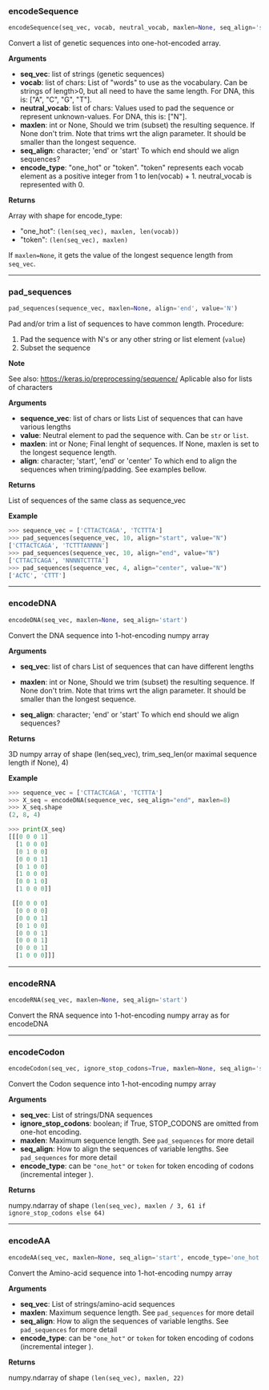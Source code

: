 ### encodeSequence


```python
encodeSequence(seq_vec, vocab, neutral_vocab, maxlen=None, seq_align='start', pad_value='N', encode_type='one_hot')
```


Convert a list of genetic sequences into one-hot-encoded array.

__Arguments__

   - __seq_vec__: list of strings (genetic sequences)
   - __vocab__: list of chars: List of "words" to use as the vocabulary. Can be strings of length>0,
but all need to have the same length. For DNA, this is: ["A", "C", "G", "T"].
   - __neutral_vocab__: list of chars: Values used to pad the sequence or represent unknown-values. For DNA, this is: ["N"].
   - __maxlen__: int or None,
Should we trim (subset) the resulting sequence. If None don't trim.
Note that trims wrt the align parameter.
It should be smaller than the longest sequence.
   - __seq_align__: character; 'end' or 'start'
To which end should we align sequences?
   - __encode_type__: "one_hot" or "token". "token" represents each vocab element as a positive integer from 1 to len(vocab) + 1.
	  neutral_vocab is represented with 0.

__Returns__

Array with shape for encode_type:

- "one_hot": `(len(seq_vec), maxlen, len(vocab))`
- "token": `(len(seq_vec), maxlen)`

If `maxlen=None`, it gets the value of the longest sequence length from `seq_vec`.

----

### pad_sequences


```python
pad_sequences(sequence_vec, maxlen=None, align='end', value='N')
```


Pad and/or trim a list of sequences to have common length. Procedure:

1. Pad the sequence with N's or any other string or list element (`value`)
2. Subset the sequence

__Note__

See also: https://keras.io/preprocessing/sequence/
Aplicable also for lists of characters

__Arguments__

- __sequence_vec__: list of chars or lists
List of sequences that can have various lengths
- __value__: Neutral element to pad the sequence with. Can be `str` or `list`.
- __maxlen__: int or None; Final lenght of sequences.
 If None, maxlen is set to the longest sequence length.
- __align__: character; 'start', 'end' or 'center'
To which end to align the sequences when triming/padding. See examples bellow.

__Returns__

List of sequences of the same class as sequence_vec

__Example__


```python
>>> sequence_vec = ['CTTACTCAGA', 'TCTTTA']
>>> pad_sequences(sequence_vec, 10, align="start", value="N")
['CTTACTCAGA', 'TCTTTANNNN']
>>> pad_sequences(sequence_vec, 10, align="end", value="N")
['CTTACTCAGA', 'NNNNTCTTTA']
>>> pad_sequences(sequence_vec, 4, align="center", value="N")
['ACTC', 'CTTT']
```

----

### encodeDNA


```python
encodeDNA(seq_vec, maxlen=None, seq_align='start')
```


Convert the DNA sequence into 1-hot-encoding numpy array

__Arguments__

- __seq_vec__: list of chars
List of sequences that can have different lengths

- __maxlen__: int or None,
Should we trim (subset) the resulting sequence. If None don't trim.
Note that trims wrt the align parameter.
It should be smaller than the longest sequence.

- __seq_align__: character; 'end' or 'start'
To which end should we align sequences?

__Returns__

3D numpy array of shape (len(seq_vec), trim_seq_len(or maximal sequence length if None), 4)

__Example__


```python
>>> sequence_vec = ['CTTACTCAGA', 'TCTTTA']
>>> X_seq = encodeDNA(sequence_vec, seq_align="end", maxlen=8)
>>> X_seq.shape
(2, 8, 4)

>>> print(X_seq)
[[[0 0 0 1]
  [1 0 0 0]
  [0 1 0 0]
  [0 0 0 1]
  [0 1 0 0]
  [1 0 0 0]
  [0 0 1 0]
  [1 0 0 0]]

 [[0 0 0 0]
  [0 0 0 0]
  [0 0 0 1]
  [0 1 0 0]
  [0 0 0 1]
  [0 0 0 1]
  [0 0 0 1]
  [1 0 0 0]]]
```

----

### encodeRNA


```python
encodeRNA(seq_vec, maxlen=None, seq_align='start')
```


Convert the RNA sequence into 1-hot-encoding numpy array as for encodeDNA

----

### encodeCodon


```python
encodeCodon(seq_vec, ignore_stop_codons=True, maxlen=None, seq_align='start', encode_type='one_hot')
```


Convert the Codon sequence into 1-hot-encoding numpy array

__Arguments__

- __seq_vec__: List of strings/DNA sequences
- __ignore_stop_codons__: boolean; if True, STOP_CODONS are omitted from one-hot encoding.
- __maxlen__: Maximum sequence length. See `pad_sequences` for more detail
- __seq_align__: How to align the sequences of variable lengths. See `pad_sequences` for more detail
- __encode_type__: can be `"one_hot"` or `token` for token encoding of codons (incremental integer ).

__Returns__

numpy.ndarray of shape `(len(seq_vec), maxlen / 3, 61 if ignore_stop_codons else 64)`

----

### encodeAA


```python
encodeAA(seq_vec, maxlen=None, seq_align='start', encode_type='one_hot')
```


Convert the Amino-acid sequence into 1-hot-encoding numpy array

__Arguments__

- __seq_vec__: List of strings/amino-acid sequences
- __maxlen__: Maximum sequence length. See `pad_sequences` for more detail
- __seq_align__: How to align the sequences of variable lengths. See `pad_sequences` for more detail
- __encode_type__: can be `"one_hot"` or `token` for token encoding of codons (incremental integer ).

__Returns__

numpy.ndarray of shape `(len(seq_vec), maxlen, 22)`
